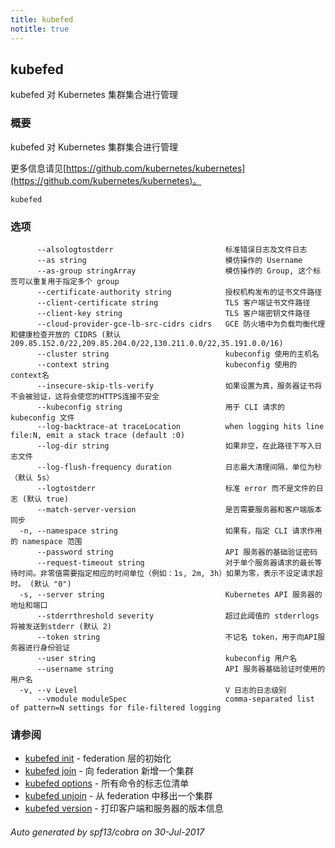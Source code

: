 ```yaml
---
title: kubefed
notitle: true
---
```

## kubefed

<!-- 
kubefed controls a Kubernetes Cluster Federation
-->
kubefed 对 Kubernetes 集群集合进行管理

<!-- 
### Synopsis
-->
### 概要


<!-- 
kubefed controls a Kubernetes Cluster Federation
-->
kubefed 对 Kubernetes 集群集合进行管理

<!-- 
Find more information at [https://github.com/kubernetes/kubernetes](https://github.com/kubernetes/kubernetes).
-->
更多信息请见[https://github.com/kubernetes/kubernetes](https://github.com/kubernetes/kubernetes)。

```
kubefed
```

<!-- 
### Options
-->
### 选项

<!-- 
```
      --alsologtostderr                         log to standard error as well as files
      --as string                               Username to impersonate for the operation
      --as-group stringArray                    Group to impersonate for the operation, this flag can be repeated to specify multiple groups.
      --certificate-authority string            Path to a cert file for the certificate authority
      --client-certificate string               Path to a client certificate file for TLS
      --client-key string                       Path to a client key file for TLS
      --cloud-provider-gce-lb-src-cidrs cidrs   CIDRS opened in GCE firewall for LB traffic proxy & health checks (default 209.85.152.0/22,209.85.204.0/22,130.211.0.0/22,35.191.0.0/16)
      --cluster string                          The name of the kubeconfig cluster to use
      --context string                          The name of the kubeconfig context to use
      --insecure-skip-tls-verify                If true, the server's certificate will not be checked for validity. This will make your HTTPS connections insecure
      --kubeconfig string                       Path to the kubeconfig file to use for CLI requests.
      --log-backtrace-at traceLocation          when logging hits line file:N, emit a stack trace (default :0)
      --log-dir string                          If non-empty, write log files in this directory
      --log-flush-frequency duration            Maximum number of seconds between log flushes (default 5s)
      --logtostderr                             log to standard error instead of files (default true)
      --match-server-version                    Require server version to match client version
  -n, --namespace string                        If present, the namespace scope for this CLI request
      --password string                         Password for basic authentication to the API server
      --request-timeout string                  The length of time to wait before giving up on a single server request. Non-zero values should contain a corresponding time unit (e.g. 1s, 2m, 3h). A value of zero means don't timeout requests. (default "0")
  -s, --server string                           The address and port of the Kubernetes API server
      --stderrthreshold severity                logs at or above this threshold go to stderr (default 2)
      --token string                            Bearer token for authentication to the API server
      --user string                             The name of the kubeconfig user to use
      --username string                         Username for basic authentication to the API server
  -v, --v Level                                 log level for V logs
      --vmodule moduleSpec                      comma-separated list of pattern=N settings for file-filtered logging
```
-->
```
      --alsologtostderr                         标准错误日志及文件日志
      --as string                               模仿操作的 Username
      --as-group stringArray                    模仿操作的 Group, 这个标签可以重复用于指定多个 group
      --certificate-authority string            授权机构发布的证书文件路径
      --client-certificate string               TLS 客户端证书文件路径
      --client-key string                       TLS 客户端密钥文件路径
      --cloud-provider-gce-lb-src-cidrs cidrs   GCE 防火墙中为负载均衡代理和健康检查开放的 CIDRS (默认 209.85.152.0/22,209.85.204.0/22,130.211.0.0/22,35.191.0.0/16)
      --cluster string                          kubeconfig 使用的主机名
      --context string                          kubeconfig 使用的context名
      --insecure-skip-tls-verify                如果设置为真，服务器证书将不会被验证，这将会使您的HTTPS连接不安全
      --kubeconfig string                       用于 CLI 请求的 kubeconfig 文件
      --log-backtrace-at traceLocation          when logging hits line file:N, emit a stack trace (default :0)
      --log-dir string                          如果非空，在此路径下写入日志文件
      --log-flush-frequency duration            日志最大清理间隔，单位为秒（默认 5s）
      --logtostderr                             标准 error 而不是文件的日志 (默认 true)
      --match-server-version                    是否需要服务器和客户端版本同步
  -n, --namespace string                        如果有，指定 CLI 请求作用的 namespace 范围
      --password string                         API 服务器的基础验证密码
      --request-timeout string                  对于单个服务器请求的最长等待时间。非零值需要指定相应的时间单位（例如：1s, 2m, 3h）如果为零，表示不设定请求超时。 (默认 "0")
  -s, --server string                           Kubernetes API 服务器的地址和端口
      --stderrthreshold severity                超过此阈值的 stderrlogs 将被发送到stderr (默认 2)
      --token string                            不记名 token，用于向API服务器进行身份验证
      --user string                             kubeconfig 用户名
      --username string                         API 服务器基础验证时使用的用户名
  -v, --v Level                                 V 日志的日志级别
      --vmodule moduleSpec                      comma-separated list of pattern=N settings for file-filtered logging
```

<!-- 
### SEE ALSO
-->
### 请参阅
* [kubefed init](kubefed_init.md)	 - federation 层的初始化
* [kubefed join](kubefed_join.md)	 - 向 federation 新增一个集群
* [kubefed options](kubefed_options.md)	 - 所有命令的标志位清单
* [kubefed unjoin](kubefed_unjoin.md)	 - 从 federation 中移出一个集群
* [kubefed version](kubefed_version.md)	 - 打印客户端和服务器的版本信息

###### Auto generated by spf13/cobra on 30-Jul-2017
